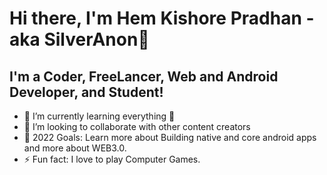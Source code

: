 # Hi there, I'm Hem Kishore Pradhan - aka SilverAnon👋 


## I'm a Coder, FreeLancer, Web and Android Developer, and Student!

- 🌱 I’m currently learning everything 🤣
- 👯 I’m looking to collaborate with other content creators
- 🥅 2022 Goals: Learn more about Building native and core android apps and more about WEB3.0.
- ⚡ Fun fact: I love to play Computer Games.

<!---
silveranon323/silveranon323 is a ✨ special ✨ repository because its `README.md` (this file) appears on your GitHub profile.
You can click the Preview link to take a look at your changes.
--->
